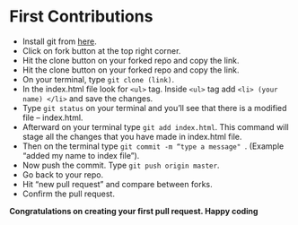 # First Contributions

* Install git from [here](https://git-scm.com/downloads).
* Click on fork button at the top right corner.
* Hit the clone button on your forked repo and copy the link.
* Hit the clone button on your forked repo and copy the link.
* On your terminal, type `git clone (link)`.
* In the index.html file look for `<ul>` tag. Inside `<ul>` tag add `<li> (your name) </li>` and save the changes.
* Type `git status` on your terminal and you’ll see that there is a modified file – index.html.
* Afterward on your terminal type `git add index.html`. This command will stage all the changes that you have made in index.html file.
* Then on the terminal type `git commit -m “type a message" `. (Example “added my name to index file”).
* Now push the commit. Type `git push origin master`.
* Go back to your repo.
* Hit “new pull request” and compare between forks.
* Confirm the pull request.

**Congratulations on creating your first pull request. Happy coding**